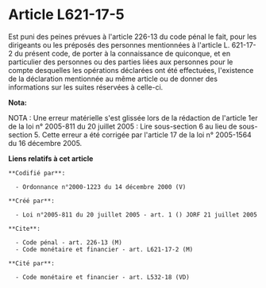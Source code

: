 # Article L621-17-5

Est puni des peines prévues à l'article 226-13 du code pénal le fait, pour les dirigeants ou les préposés des personnes
mentionnées à l'article L. 621-17-2 du présent code, de porter à la connaissance de quiconque, et en particulier des
personnes ou des parties liées aux personnes pour le compte desquelles les opérations déclarées ont été effectuées,
l'existence de la déclaration mentionnée au même article ou de donner des informations sur les suites réservées à celle-ci.

**Nota:**

NOTA : Une erreur matérielle s'est glissée lors de la rédaction de l'article 1er de la loi n° 2005-811 du 20 juillet 2005 :
Lire sous-section 6 au lieu de sous-section 5. Cette erreur a été corrigée par l'article 17 de la loi n° 2005-1564 du 16
décembre 2005.

**Liens relatifs à cet article**

	**Codifié par**:

	  - Ordonnance n°2000-1223 du 14 décembre 2000 (V)

	**Créé par**:

	  - Loi n°2005-811 du 20 juillet 2005 - art. 1 () JORF 21 juillet 2005

	**Cite**:

	  - Code pénal - art. 226-13 (M)
	  - Code monétaire et financier - art. L621-17-2 (M)

	**Cité par**:

	  - Code monétaire et financier - art. L532-18 (VD)
